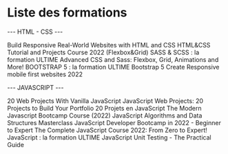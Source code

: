 # Liste des formations

--- HTML - CSS ---

Build Responsive Real-World Websites with HTML and CSS
HTML&CSS Tutorial and Projects Course 2022 (Flexbox&Grid)
SASS & SCSS : la formation ULTIME
Advanced CSS and Sass: Flexbox, Grid, Animations and More!
BOOTSTRAP 5 : la formation ULTIME
Bootstrap 5 Create Responsive mobile first websites 2022

--- JAVASCRIPT ---

20 Web Projects With Vanilla JavaScript
JavaScript Web Projects: 20 Projects to Build Your Portfolio
20 Projets en JavaScript
The Modern Javascript Bootcamp Course (2022)
JavaScript Algorithms and Data Structures Masterclass
JavaScript Developer Bootcamp in 2022 - Beginner to Expert
The Complete JavaScript Course 2022: From Zero to Expert!
JavaScript : la formation ULTIME
JavaScript Unit Testing - The Practical Guide
